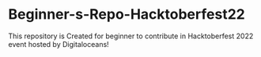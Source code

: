 # Beginner-s-Repo-Hacktoberfest22
This repository is Created for beginner to contribute in Hacktoberfest 2022 event hosted by Digitaloceans!
